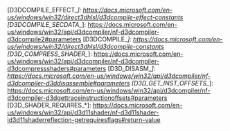 <!-- headers -->
[d3dcompiler.h]:                                                    https://docs.microsoft.com/en-us/windows/win32/api/d3dcompiler/

<!-- d3dcompiler.h functions -->
[D3DCompile]:                                                       https://docs.microsoft.com/en-us/windows/win32/api/d3dcompiler/nf-d3dcompiler-D3DCompile
[D3DCompile2]:                                                      https://docs.microsoft.com/en-us/windows/win32/api/d3dcompiler/nf-d3dcompiler-D3DCompile2
[D3DCompileFromFile]:                                               https://docs.microsoft.com/en-us/windows/win32/api/d3dcompiler/nf-d3dcompiler-D3DCompileFromFile
[D3DCompressShaders]:                                               https://docs.microsoft.com/en-us/windows/win32/api/d3dcompiler/nf-d3dcompiler-D3DCompressShaders
[D3DCreateBlob]:                                                    https://docs.microsoft.com/en-us/windows/win32/api/d3dcompiler/nf-d3dcompiler-D3DCreateBlob
[D3DCreateBlob]:                                                    https://docs.microsoft.com/en-us/windows/win32/api/d3dcompiler/nf-d3dcompiler-D3DCreateBlob
[D3DCreateFunctionLinkingGraph]:                                    https://docs.microsoft.com/en-us/windows/win32/api/d3dcompiler/nf-d3dcompiler-D3DCreateFunctionLinkingGraph
[D3DCreateLinker]:                                                  https://docs.microsoft.com/en-us/windows/win32/api/d3dcompiler/nf-d3dcompiler-D3DCreateLinker
[D3DDecompressShaders]:                                             https://docs.microsoft.com/en-us/windows/win32/api/d3dcompiler/nf-d3dcompiler-D3DDecompressShaders
[D3DDisassemble]:                                                   https://docs.microsoft.com/en-us/windows/win32/api/d3dcompiler/nf-d3dcompiler-D3DDisassemble
[D3DDisassemble10Effect]:                                           https://docs.microsoft.com/en-us/windows/win32/api/d3dcompiler/nf-d3dcompiler-D3DDisassemble10Effect
[D3DDisassembleRegion]:                                             https://docs.microsoft.com/en-us/windows/win32/api/d3dcompiler/nf-d3dcompiler-D3DDisassembleRegion
[D3DGetBlobPart]:                                                   https://docs.microsoft.com/en-us/windows/win32/api/d3dcompiler/nf-d3dcompiler-D3DGetBlobPart
[D3DGetDebugInfo]:                                                  https://docs.microsoft.com/en-us/windows/win32/api/d3dcompiler/nf-d3dcompiler-D3DGetDebugInfo
[D3DGetInputAndOutputSignatureBlob]:                                https://docs.microsoft.com/en-us/windows/win32/api/d3dcompiler/nf-d3dcompiler-D3DGetInputAndOutputSignatureBlob
[D3DGetInputSignatureBlob]:                                         https://docs.microsoft.com/en-us/windows/win32/api/d3dcompiler/nf-d3dcompiler-D3DGetInputSignatureBlob
[D3DGetOutputSignatureBlob]:                                        https://docs.microsoft.com/en-us/windows/win32/api/d3dcompiler/nf-d3dcompiler-D3DGetOutputSignatureBlob
[D3DGetTraceInstructionOffsets]:                                    https://docs.microsoft.com/en-us/windows/win32/api/d3dcompiler/nf-d3dcompiler-D3DGetTraceInstructionOffsets
[D3DLoadModule]:                                                    https://docs.microsoft.com/en-us/windows/win32/api/d3dcompiler/nf-d3dcompiler-D3DLoadModule
[D3DPreprocess]:                                                    https://docs.microsoft.com/en-us/windows/win32/api/d3dcompiler/nf-d3dcompiler-D3DPreprocess
[D3DReadFileToBlob]:                                                https://docs.microsoft.com/en-us/windows/win32/api/d3dcompiler/nf-d3dcompiler-D3DReadFileToBlob
[D3DReflect]:                                                       https://docs.microsoft.com/en-us/windows/win32/api/d3dcompiler/nf-d3dcompiler-D3DReflect
[D3DReflectLibrary]:                                                https://docs.microsoft.com/en-us/windows/win32/api/d3dcompiler/nf-d3dcompiler-D3DReflectLibrary
[D3DSetBlobPart]:                                                   https://docs.microsoft.com/en-us/windows/win32/api/d3dcompiler/nf-d3dcompiler-D3DSetBlobPart
[D3DStripShader]:                                                   https://docs.microsoft.com/en-us/windows/win32/api/d3dcompiler/nf-d3dcompiler-D3DStripShader
[D3DWriteBlobToFile]:                                               https://docs.microsoft.com/en-us/windows/win32/api/d3dcompiler/nf-d3dcompiler-D3DWriteBlobToFile

<!-- d3dcompiler.h structures -->
[D3D_SHADER_DATA]:                                                  https://docs.microsoft.com/en-us/windows/win32/api/d3dcompiler/ns-d3dcompiler-d3d_shader_data

<!-- d3dcompiler.h enumerations -->
[D3D_BLOB_PART]:                                                    https://docs.microsoft.com/en-us/windows/win32/api/d3dcompiler/ne-d3dcompiler-d3d_blob_part

<!-- d3dcompiler.h flags -->
[D3DCOMPILER_STRIP_FLAGS]:                                          https://docs.microsoft.com/en-us/windows/win32/api/d3dcompiler/ne-d3dcompiler-d3dcompiler_strip_flags

<!-- d3dcompiler.h constants -->
[D3DCOMPILE_EFFECT_*]:                                              https://docs.microsoft.com/en-us/windows/win32/direct3dhlsl/d3dcompile-effect-constants                                             <!-- UINT -->
[D3DCOMPILE_SECDATA_*]:                                             https://docs.microsoft.com/en-us/windows/win32/api/d3dcompiler/nf-d3dcompiler-d3dcompile2#parameters                                <!-- UINT -->
[D3DCOMPILE_*]:                                                     https://docs.microsoft.com/en-us/windows/win32/direct3dhlsl/d3dcompile-constants                                                    <!-- UINT -->
[D3D_COMPRESS_SHADER_*]:                                            https://docs.microsoft.com/en-us/windows/win32/api/d3dcompiler/nf-d3dcompiler-d3dcompressshaders#parameters                         <!-- UINT -->
[D3D_DISASM_*]:                                                     https://docs.microsoft.com/en-us/windows/win32/api/d3dcompiler/nf-d3dcompiler-d3ddisassemble#parameters                             <!-- UINT -->
[D3D_GET_INST_OFFSETS_*]:                                           https://docs.microsoft.com/en-us/windows/win32/api/d3dcompiler/nf-d3dcompiler-d3dgettraceinstructionoffsets#parameters              <!-- UINT -->
[D3D_SHADER_REQUIRES_*]:                                            https://docs.microsoft.com/en-us/windows/win32/api/d3d11shader/nf-d3d11shader-id3d11shaderreflection-getrequiresflags#return-value  <!-- UINT64 -->
